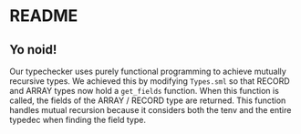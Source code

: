 # README
## Yo noid!
Our typechecker uses purely functional programming to achieve mutually recursive types. We achieved this by modifying `Types.sml` so that RECORD and ARRAY types now hold a `get_fields` function. When this function is called, the fields of the ARRAY / RECORD type are returned. This function handles mutual recursion because it considers both the tenv and the entire typedec when finding the field type.